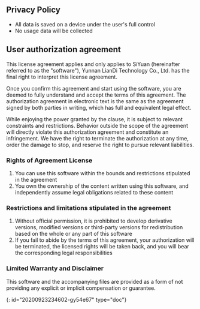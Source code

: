 ## Privacy Policy

* All data is saved on a device under the user's full control
* No usage data will be collected

## User authorization agreement

This license agreement applies and only applies to SiYuan (hereinafter referred to as the "software"), Yunnan LianDi Technology Co., Ltd. has the final right to interpret this license agreement.

Once you confirm this agreement and start using the software, you are deemed to fully understand and accept the terms of this agreement. The authorization agreement in electronic text is the same as the agreement signed by both parties in writing, which has full and equivalent legal effect.

While enjoying the power granted by the clause, it is subject to relevant constraints and restrictions. Behavior outside the scope of the agreement will directly violate this authorization agreement and constitute an infringement. We have the right to terminate the authorization at any time, order the damage to stop, and reserve the right to pursue relevant liabilities.

### Rights of Agreement License

1. You can use this software within the bounds and restrictions stipulated in the agreement
2. You own the ownership of the content written using this software, and independently assume legal obligations related to these content

### Restrictions and limitations stipulated in the agreement

1. Without official permission, it is prohibited to develop derivative versions, modified versions or third-party versions for redistribution based on the whole or any part of this software
2. If you fail to abide by the terms of this agreement, your authorization will be terminated, the licensed rights will be taken back, and you will bear the corresponding legal responsibilities

### Limited Warranty and Disclaimer

This software and the accompanying files are provided as a form of not providing any explicit or implicit compensation or guarantee.


{: id="20200923234602-gy54e67" type="doc"}
